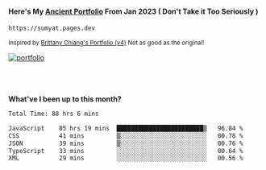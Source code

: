 #### Here's My [Ancient Portfolio](https://sumyat.pages.dev) From Jan 2023 ( Don't Take it Too Seriously ) 
````bash
https://sumyat.pages.dev 
````

<sub>Inspired by [Brittany Chiang's Portfolio (v4)](https://v4.brittanychiang.com/) Not as good as the original!</sub>


<a href='https://sumyat.pages.dev/'>
    <img src='https://github.com/sumyat-aung/sumyat-aung/assets/108873224/c9b4f2be-c585-4dd3-84e1-692c3854a6d8' alt='portfolio' align='center' />
</a>


<br />
<br />


<br />
<br />

**What've I been up to this month?**

<!--START_SECTION:waka-->

```txt
Total Time: 88 hrs 6 mins

JavaScript    85 hrs 19 mins  ████████████████████████▒   96.84 %
CSS           41 mins         ▒░░░░░░░░░░░░░░░░░░░░░░░░   00.78 %
JSON          39 mins         ▒░░░░░░░░░░░░░░░░░░░░░░░░   00.76 %
TypeScript    33 mins         ░░░░░░░░░░░░░░░░░░░░░░░░░   00.64 %
XML           29 mins         ░░░░░░░░░░░░░░░░░░░░░░░░░   00.56 %
```

<!--END_SECTION:waka-->




